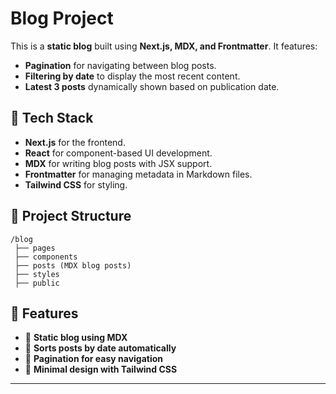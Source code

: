 # Blog Project

This is a **static blog** built using **Next.js, MDX, and Frontmatter**. It features:

- **Pagination** for navigating between blog posts.
- **Filtering by date** to display the most recent content.
- **Latest 3 posts** dynamically shown based on publication date.

## 🚀 Tech Stack
- **Next.js** for the frontend.
- **React** for component-based UI development.
- **MDX** for writing blog posts with JSX support.
- **Frontmatter** for managing metadata in Markdown files.
- **Tailwind CSS** for styling.

## 📂 Project Structure
```
/blog
 ├── pages
 ├── components
 ├── posts (MDX blog posts)
 ├── styles
 ├── public
```

## 📌 Features
- 📄 **Static blog using MDX** 
- 📆 **Sorts posts by date automatically**
- 🔄 **Pagination for easy navigation**
- 🎨 **Minimal design with Tailwind CSS**

---

